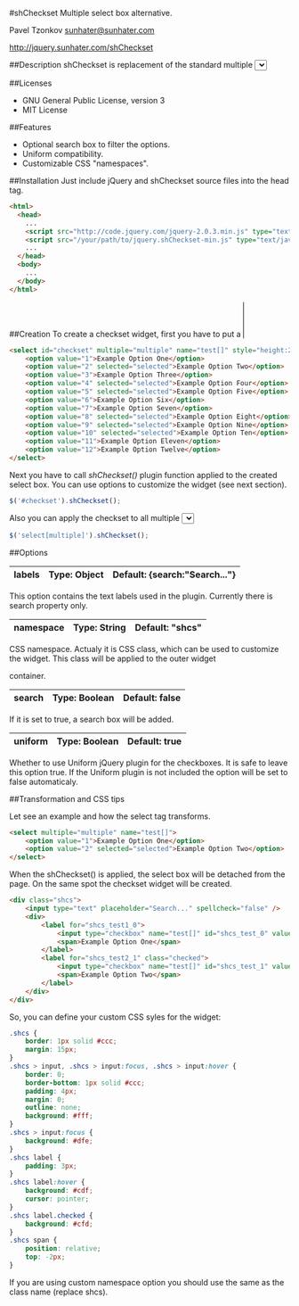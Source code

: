 #shCheckset
Multiple select box alternative.

Pavel Tzonkov <sunhater@sunhater.com>

http://jquery.sunhater.com/shCheckset

##Description
shCheckset is replacement of the standard multiple *<select>* HTML tag.

##Licenses
* GNU General Public License, version 3
* MIT License

##Features
* Optional search box to filter the options.
* Uniform compatibility.
* Customizable CSS "namespaces".

##Installation
Just include jQuery and shCheckset source files into the head tag.

```html
<html>
  <head>
    ...
    <script src="http://code.jquery.com/jquery-2.0.3.min.js" type="text/javascript"></script>
    <script src="/your/path/to/jquery.shCheckset-min.js" type="text/javascript"></script>
    ...
  </head>
  <body>
    ...
  </body>
</html>
```

##Creation
To create a checkset widget, first you have to put a *<select multiple>* tag at the right spot on the page.

```html
<select id="checkset" multiple="multiple" name="test[]" style="height:200px">
    <option value="1">Example Option One</option>
    <option value="2" selected="selected">Example Option Two</option>
    <option value="3">Example Option Three</option>
    <option value="4" selected="selected">Example Option Four</option>
    <option value="5" selected="selected">Example Option Five</option>
    <option value="6">Example Option Six</option>
    <option value="7">Example Option Seven</option>
    <option value="8" selected="selected">Example Option Eight</option>
    <option value="9" selected="selected">Example Option Nine</option>
    <option value="10" selected="selected">Example Option Ten</option>
    <option value="11">Example Option Eleven</option>
    <option value="12">Example Option Twelve</option>
</select>
```

Next you have to call *shCheckset()* plugin function applied to the created select box. You can use options to customize the widget (see next section).

```javascript
$('#checkset').shCheckset();
```

Also you can apply the checkset to all multiple *<select>* tags on the page.

```javascript
$('select[multiple]').shCheckset();
```

##Options

| labels | Type: Object | Default: {search:"Search..."} |
|--------|--------------|-------------------------------|

This option contains the text labels used in the plugin. Currently there is search property only.

| namespace | Type: String | Default: "shcs" |
|-----------|--------------|-----------------|

CSS namespace. Actualy it is CSS class, which can be used to customize the widget. This class will be applied to the outer widget *<div>* container.

| search | Type: Boolean | Default: false |
|--------|---------------|----------------|

If it is set to true, a search box will be added.

| uniform | Type: Boolean | Default: true |
|---------|---------------|---------------|

Whether to use Uniform jQuery plugin for the checkboxes. It is safe to leave this option true. If the Uniform plugin is not included the option will be set to false automaticaly.

##Transformation and CSS tips

Let see an example and how the select tag transforms.

```html
<select multiple="multiple" name="test[]">
    <option value="1">Example Option One</option>
    <option value="2" selected="selected">Example Option Two</option>
</select>
```

When the shCheckset() is applied, the select box will be detached from the page. On the same spot the checkset widget will be created.

```html
<div class="shcs">
    <input type="text" placeholder="Search..." spellcheck="false" />
    <div>
        <label for="shcs_test1_0">
            <input type="checkbox" name="test[]" id="shcs_test_0" value="1" />
            <span>Example Option One</span>
        </label>
        <label for="shcs_test2_1" class="checked">
            <input type="checkbox" name="test[]" id="shcs_test_1" value="2" checked="checked" />
            <span>Example Option Two</span>
        </label>
    </div>
</div>
```

So, you can define your custom CSS syles for the widget:

```css
.shcs {
    border: 1px solid #ccc;
    margin: 15px;
}
.shcs > input, .shcs > input:focus, .shcs > input:hover {
    border: 0;
    border-bottom: 1px solid #ccc;
    padding: 4px;
    margin: 0;
    outline: none;
    background: #fff;
}
.shcs > input:focus {
    background: #dfe;
}
.shcs label {
    padding: 3px;
}
.shcs label:hover {
    background: #cdf;
    cursor: pointer;
}
.shcs label.checked {
    background: #cfd;
}
.shcs span {
    position: relative;
    top: -2px;
}
```

If you are using custom namespace option you should use the same as the class name (replace shcs).
